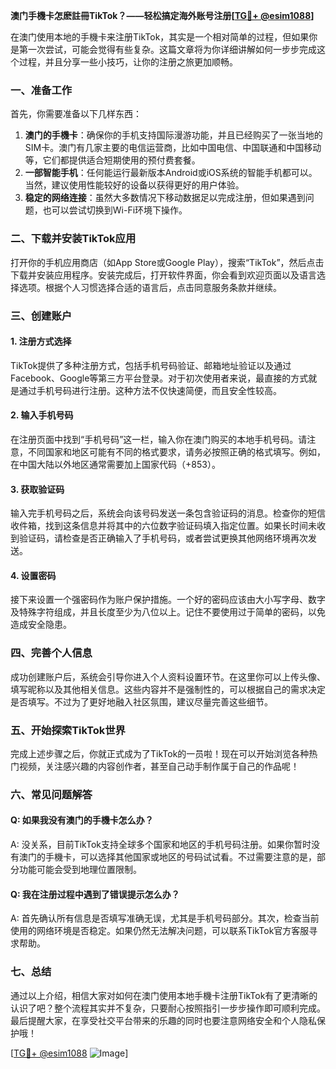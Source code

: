 **澳门手機卡怎麽註冊TikTok？——轻松搞定海外账号注册[[TG💪+ @esim1088](https://t.me/s/esim1088)]**

在澳门使用本地的手機卡来注册TikTok，其实是一个相对简单的过程，但如果你是第一次尝试，可能会觉得有些复杂。这篇文章将为你详细讲解如何一步步完成这个过程，并且分享一些小技巧，让你的注册之旅更加顺畅。

### 一、准备工作

首先，你需要准备以下几样东西：

1. **澳门的手機卡**：确保你的手机支持国际漫游功能，并且已经购买了一张当地的SIM卡。澳门有几家主要的电信运营商，比如中国电信、中国联通和中国移动等，它们都提供适合短期使用的预付费套餐。
2. **一部智能手机**：任何能运行最新版本Android或iOS系统的智能手机都可以。当然，建议使用性能较好的设备以获得更好的用户体验。
3. **稳定的网络连接**：虽然大多数情况下移动数据足以完成注册，但如果遇到问题，也可以尝试切换到Wi-Fi环境下操作。

### 二、下载并安装TikTok应用

打开你的手机应用商店（如App Store或Google Play），搜索“TikTok”，然后点击下载并安装应用程序。安装完成后，打开软件界面，你会看到欢迎页面以及语言选择选项。根据个人习惯选择合适的语言后，点击同意服务条款并继续。

### 三、创建账户

#### 1. 注册方式选择
TikTok提供了多种注册方式，包括手机号码验证、邮箱地址验证以及通过Facebook、Google等第三方平台登录。对于初次使用者来说，最直接的方式就是通过手机号码进行注册。这种方法不仅快速简便，而且安全性较高。

#### 2. 输入手机号码
在注册页面中找到“手机号码”这一栏，输入你在澳门购买的本地手机号码。请注意，不同国家和地区可能有不同的格式要求，请务必按照正确的格式填写。例如，在中国大陆以外地区通常需要加上国家代码（+853）。

#### 3. 获取验证码
输入完手机号码之后，系统会向该号码发送一条包含验证码的消息。检查你的短信收件箱，找到这条信息并将其中的六位数字验证码填入指定位置。如果长时间未收到验证码，请检查是否正确输入了手机号码，或者尝试更换其他网络环境再次发送。

#### 4. 设置密码
接下来设置一个强密码作为账户保护措施。一个好的密码应该由大小写字母、数字及特殊字符组成，并且长度至少为八位以上。记住不要使用过于简单的密码，以免造成安全隐患。

### 四、完善个人信息

成功创建账户后，系统会引导你进入个人资料设置环节。在这里你可以上传头像、填写昵称以及其他相关信息。这些内容并不是强制性的，可以根据自己的需求决定是否填写。不过为了更好地融入社区氛围，建议尽量完善这些细节。

### 五、开始探索TikTok世界

完成上述步骤之后，你就正式成为了TikTok的一员啦！现在可以开始浏览各种热门视频，关注感兴趣的内容创作者，甚至自己动手制作属于自己的作品呢！

### 六、常见问题解答

#### Q: 如果我没有澳门的手機卡怎么办？
A: 没关系，目前TikTok支持全球多个国家和地区的手机号码注册。如果你暂时没有澳门的手機卡，可以选择其他国家或地区的号码试试看。不过需要注意的是，部分功能可能会受到地理位置限制。

#### Q: 我在注册过程中遇到了错误提示怎么办？
A: 首先确认所有信息是否填写准确无误，尤其是手机号码部分。其次，检查当前使用的网络环境是否稳定。如果仍然无法解决问题，可以联系TikTok官方客服寻求帮助。

### 七、总结

通过以上介绍，相信大家对如何在澳门使用本地手機卡注册TikTok有了更清晰的认识了吧？整个流程其实并不复杂，只要耐心按照指引一步步操作即可顺利完成。最后提醒大家，在享受社交平台带来的乐趣的同时也要注意网络安全和个人隐私保护哦！

[[TG💪+ @esim1088](https://t.me/s/esim1088) ![Image](https://i.postimg.cc/4NQfJmqS/Snipaste-2025-05-13-00-14-12.png)]